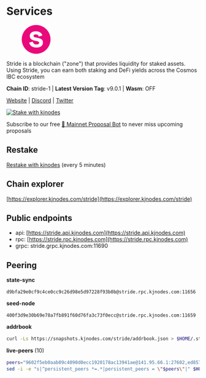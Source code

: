 # Services

<figure><img src="https://raw.githubusercontent.com/kj89/cosmos-images/main/logos/stride.png" alt=""><figcaption></figcaption></figure>

Stride is a blockchain ("zone") that provides liquidity for staked assets.  Using Stride, you can earn both staking and DeFi yields across the Cosmos IBC ecosystem

**Chain ID**: stride-1 | **Latest Version Tag**: v9.0.1 | **Wasm**: OFF

[Website](https://stride.zone) | [Discord](https://discord.gg/mzQZ8dAE7u) | [Twitter](https://twitter.com/stride_zone)

[![Stake with kjnodes](https://i.ibb.co/cr44Q8j/button-stake-with-kjnodes.png)](https://restake.app/stride/stridevaloper1j8gkhtllnp252l6g6zwzea30e7pvzqttr9768n)

Subscribe to our free [🤖 Mainnet Proposal Bot](https://t.me/kjnodes_proposal_bot) to never miss upcoming proposals

## Restake

[Restake with kjnodes](https://restake.app/stride/stridevaloper1j8gkhtllnp252l6g6zwzea30e7pvzqttr9768n) (every 5 minutes)
## Chain explorer
[https://explorer.kjnodes.com/stride](https://explorer.kjnodes.com/stride)

## Public endpoints

* api: [https://stride.api.kjnodes.com](https://stride.api.kjnodes.com)
* rpc: [https://stride.rpc.kjnodes.com](https://stride.rpc.kjnodes.com)
* grpc: stride.grpc.kjnodes.com:11690

## Peering

**state-sync**

```text
d9bfa29e0cf9c4ce0cc9c26d98e5d97228f93b0b@stride.rpc.kjnodes.com:11656
```

**seed-node**

```text
400f3d9e30b69e78a7fb891f60d76fa3c73f0ecc@stride.rpc.kjnodes.com:11659
```

**addrbook**
```bash
curl -Ls https://snapshots.kjnodes.com/stride/addrbook.json > $HOME/.stride/config/addrbook.json
```

**live-peers** (10)
```bash
peers="9602f5eb0aab09c4090d0ecc1920178ac13941ae@141.95.66.1:27602,ed857708c330334e1e62751470d6ecddf0397459@65.109.69.59:12256,dff2539e4f13af52205c72e2992ad5c1705b44d4@51.91.152.102:36188,dfc62810eeaab86587b2975c79f3c12d4830652d@15.235.114.54:26656,e41dd510feb9e14df82ce0f4eab258fad78645ea@158.247.218.149:10002,233e06cfa51d53e186afe032e848f5c9f5cd4a01@83.171.248.3:26656,44e797771bff124693e63a8ec331d42873cf2ae2@95.217.202.49:35656,87a7a8cc67967d0ede5d68a1477c44a40a8705f7@108.165.178.242:26653,d36ac7580cc8907a00b0add8c3b047caea6df4ed@107.155.67.202:26636,d9bfa29e0cf9c4ce0cc9c26d98e5d97228f93b0b@65.109.88.38:11656"
sed -i -e "s|^persistent_peers *=.*|persistent_peers = \"$peers\"|" $HOME/.stride/config/config.toml
```
